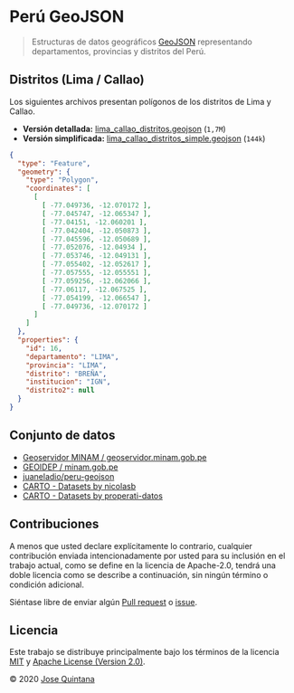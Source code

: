 # Perú GeoJSON

> Estructuras de datos geográficos [GeoJSON](https://geojson.org/) representando departamentos, provincias y distritos del Perú.


## Distritos (Lima / Callao)

Los siguientes archivos presentan polígonos de los distritos de Lima y Callao. 

- **Versión detallada:** [lima_callao_distritos.geojson](lima_callao_distritos.geojson) (`1,7M`)
- **Versión simplificada:** [lima_callao_distritos_simple.geojson](lima_callao_distritos_simple.geojson) (`144k`)

```json
{
  "type": "Feature",
  "geometry": {
    "type": "Polygon",
    "coordinates": [
      [
        [ -77.049736, -12.070172 ],
        [ -77.045747, -12.065347 ],
        [ -77.04151, -12.060201 ],
        [ -77.042404, -12.050873 ],
        [ -77.045596, -12.050689 ],
        [ -77.052076, -12.04934 ],
        [ -77.053746, -12.049131 ],
        [ -77.055402, -12.052617 ],
        [ -77.057555, -12.055551 ],
        [ -77.059256, -12.062066 ],
        [ -77.06117, -12.067525 ],
        [ -77.054199, -12.066547 ],
        [ -77.049736, -12.070172 ]
      ]
    ]
  },
  "properties": {
    "id": 16,
    "departamento": "LIMA",
    "provincia": "LIMA",
    "distrito": "BREÑA",
    "institucion": "IGN",
    "distrito2": null
  }
}
```

## Conjunto de datos

- [Geoservidor MINAM / geoservidor.minam.gob.pe](https://geoservidor.minam.gob.pe/)
- [GEOIDEP / minam.gob.pe](https://www.geoidep.gob.pe/)
- [juaneladio/peru-geojson](https://github.com/juaneladio/peru-geojson)
- [CARTO - Datasets by nicolasb](https://nicolasb.carto.com/datasets)
- [CARTO - Datasets by properati-datos](https://properati-datos.carto.com/tables/distritos_lima_y_callao_formatted_for_carto/public)

## Contribuciones

A menos que usted declare explícitamente lo contrario, cualquier contribución enviada intencionadamente por usted para su inclusión en el trabajo actual, como se define en la licencia de Apache-2.0, tendrá una doble licencia como se describe a continuación, sin ningún término o condición adicional.

Siéntase libre de enviar algún [Pull request](https://github.com/joseluisq/peru-geojson/pulls) o [issue](https://github.com/joseluisq/peru-geojson/issues).

## Licencia

Este trabajo se distribuye principalmente bajo los términos de la licencia [MIT](LICENSE-MIT) y [Apache License (Version 2.0)](LICENSE-APACHE).

© 2020 [Jose Quintana](https://git.io/joseluisq)
